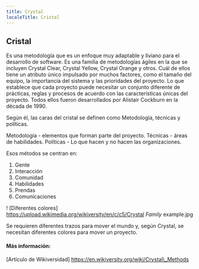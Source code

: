 ```yaml
---
title: Crystal
localeTitle: Cristal
---
```

## Cristal

Es una metodología que es un enfoque muy adaptable y liviano para el desarrollo de software. Es una familia de metodologías ágiles en la que se incluyen Crystal Clear, Crystal Yellow, Crystal Orange y otros. Cuál de ellos tiene un atributo único impulsado por muchos factores, como el tamaño del equipo, la importancia del sistema y las prioridades del proyecto. Lo que establece que cada proyecto puede necesitar un conjunto diferente de prácticas, reglas y procesos de acuerdo con las características únicas del proyecto. Todos ellos fueron desarrollados por Alistair Cockburn en la década de 1990.

Según él, las caras del cristal se definen como Metodología, técnicas y políticas.

Metodología - elementos que forman parte del proyecto. Técnicas - áreas de habilidades. Políticas - Lo que hacen y no hacen las organizaciones.

Esos métodos se centran en:

1.  Gente
2.  Interacción
3.  Comunidad
4.  Habilidades
5.  Prendas
6.  Comunicaciones

! \[Diferentes colores\] https://upload.wikimedia.org/wikiversity/en/c/c5/Crystal _Family_ example.jpg

Se requieren diferentes trazos para mover el mundo y, según Crystal, se necesitan diferentes colores para mover un proyecto.

#### Más información:

\[Artículo de Wikiversidad\] https://en.wikiversity.org/wiki/Crystal\_Methods